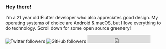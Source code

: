 ### Hey there!

I'm a 21 year old Flutter developer who also appreciates good design. My operating systems of choice are Android & macOS, but I love everything to do technology. Scroll down for some open source greenery!

![Twitter followers](https://img.shields.io/twitter/follow/urmilshroff?color=1da1f2&label=Twitter&style=for-the-badge) ![GitHub followers](https://img.shields.io/github/followers/urmilshroff?color=24292e&label=GitHub&style=for-the-badge) <iframe src="https://open.spotify.com/follow/1/?uri=spotify:user:urmilshroff&size=basic&theme=light" width="200" height="25" scrolling="no" frameborder="0" style="border:none; overflow:hidden;" allowtransparency="true"></iframe>

